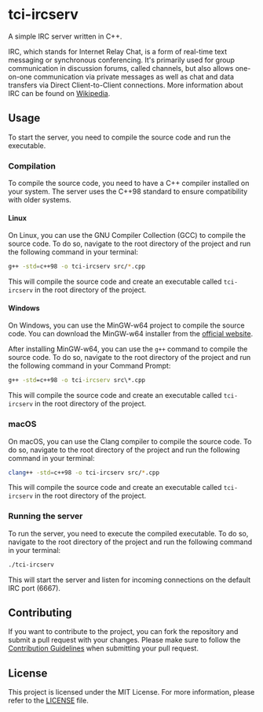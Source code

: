 # tci-ircserv
A simple IRC server written in C++.

IRC, which stands for Internet Relay Chat, is a form of real-time text messaging
or synchronous conferencing. It's primarily used for group communication in
discussion forums, called channels, but also allows one-on-one communication via
private messages as well as chat and data transfers via Direct Client-to-Client
connections. More information about IRC can be found on
[Wikipedia](https://en.wikipedia.org/wiki/Internet_Relay_Chat).

## Usage
To start the server, you need to compile the source code and run the executable.

### Compilation
To compile the source code, you need to have a C++ compiler installed on your
system. The server uses the C++98 standard to ensure compatibility with older
systems.

#### Linux
On Linux, you can use the GNU Compiler Collection (GCC) to compile the source
code. To do so, navigate to the root directory of the project and run the
following command in your terminal:

```bash
g++ -std=c++98 -o tci-ircserv src/*.cpp
```

This will compile the source code and create an executable called `tci-ircserv`
in the root directory of the project.

#### Windows
On Windows, you can use the MinGW-w64 project to compile the source code. You can
download the MinGW-w64 installer from the
[official website](https://sourceforge.net/projects/mingw-w64/).

After installing MinGW-w64, you can use the `g++` command to compile the source
code. To do so, navigate to the root directory of the project and run the
following command in your Command Prompt:

```cmd
g++ -std=c++98 -o tci-ircserv src\*.cpp
```

This will compile the source code and create an executable called `tci-ircserv`
in the root directory of the project.

### macOS
On macOS, you can use the Clang compiler to compile the source code. To do so,
navigate to the root directory of the project and run the following command in
your terminal:

```bash
clang++ -std=c++98 -o tci-ircserv src/*.cpp
```

This will compile the source code and create an executable called `tci-ircserv`
in the root directory of the project.

### Running the server
To run the server, you need to execute the compiled executable. To do so,
navigate to the root directory of the project and run the following command in
your terminal:

```bash
./tci-ircserv
```

This will start the server and listen for incoming connections on the default
IRC port (6667).

## Contributing
If you want to contribute to the project, you can fork the repository and submit
a pull request with your changes. Please make sure to follow the
[Contribution Guidelines](CONTRIBUTING.md) when submitting your pull request.

## License
This project is licensed under the MIT License. For more information, please
refer to the [LICENSE](LICENSE) file.

